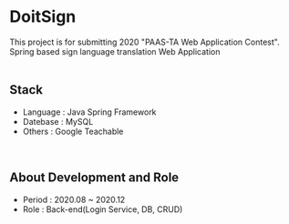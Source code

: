 # DoitSign

This project is for submitting 2020 "PAAS-TA Web Application Contest".
<br>
Spring based sign language translation Web Application
<br><br>

## Stack
* Language : Java Spring Framework
* Datebase : MySQL
* Others : Google Teachable

<br>

## About Development and Role
* Period : 2020.08 ~ 2020.12
* Role : Back-end(Login Service, DB, CRUD)
